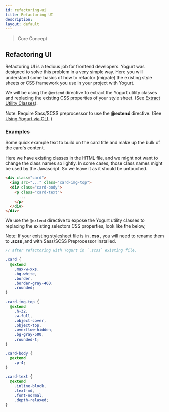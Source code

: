 ```yaml
---
id: refactoring-ui
title: Refactoring UI
description:
layout: default
---
```


> Core Concept

## Refactoring UI

Refactoring UI is a tedious job for frontend developers. Yogurt was designed to solve this problem in a very simple way. Here you will understand some basics of how to refactor (migrate) the existing style sheets or CSS framework you use in your project with Yogurt.

We will be using the `@extend` directive to extract the Yogurt utility classes and replacing the existing CSS properties of your style sheet. (See [Extract Utility Classes](/extract-utility-classes/)).

<y class="my-4 mx-4 p-3 border-l-8 border-orange-600 text-sm text-orange-600 (dark)text-orange-500 bg-orange-200 (dark)bg-orange-900">
  <span class="pr-1 font-semibold">
    Note:
  </span>
  Require Sass/SCSS preprocessor to use the
  <strong>
    @extend
  </strong>
  directive. (See
  <a href="/installation/#using-yogurt-via-cli">
    Using Yogurt via CLI
  </a>.)
</y>

### Examples

<y class="my-4 mx-auto max-w-xxs">
  <y class="bg-white (dark)bg-gray-700 border border-gray-400 (dark)border-charcoal-100 rounded">
    <y class="w-full h-32 bg-gray-500 rounded-t-sm"></y>
    <y class="p-5 (dark)text-gray-400 text-md font-normal depth-wider">
      Some quick example text to build on the card title and make up the bulk of the card's content.
    </y>
  </y>
</y>

Here we have existing classes in the HTML file, and we might not want to change the class names so lightly. In some cases, those class names might be used by the Javascript. So we leave it as it should be untouched.

```html
<div class="card">
  <img src="..." class="card-img-top">
  <div class="card-body">
    <p class="card-text">
      ...
    </p>
  </div>
</div>
```

We use the `@extend` directive to expose the Yogurt utility classes to replacing the existing selectors CSS properties, look like the below,

<y class="my-4 mx-4 p-3 border-l-8 border-orange-600 text-sm text-orange-600 (dark)text-orange-500 bg-orange-200 (dark)bg-orange-900">
  <span class="pr-1 font-semibold">
    Note:
  </span>
  If your existing stylesheet file is in
  <strong>
  .css
  </strong>
  , you will need to rename them to
  <strong>
  .scss
  </strong>
  ,and with Sass/SCSS Preprocessor installed.
</y>

```scss
// after refactoring with Yogurt in `.scss` existing file.

.card {
  @extend
    .max-w-xxs,
    .bg-white,
    .border,
    .border-gray-400,
    .rounded;
}

.card-img-top {
  @extend
    .h-32,
    .w-full,
    .object-cover,
    .object-top,
    .overflow-hidden,
    .bg-gray-500,
    .rounded-t;
}

.card-body {
  @extend
    .p-4;
}

.card-text {
  @extend
    .inline-block,
    .text-md,
    .font-normal,
    .depth-relaxed;
}
```

